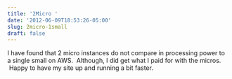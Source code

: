 ```yaml
---
title: '2Micro '
date: '2012-06-09T18:53:26-05:00'
slug: 2micro-1small
draft: false
---
```

I have found that 2 micro instances do not compare in processing power to a single small on AWS.  Although, I did get what I paid for with the micros.  Happy to have my site up and running a bit faster.  
